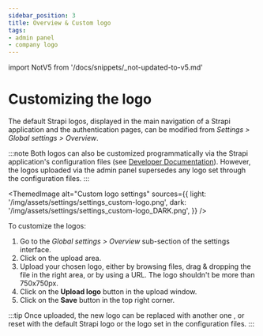 ```yaml
---
sidebar_position: 3
title: Overview & Custom logo
tags:
- admin panel
- company logo
---
```


import NotV5 from '/docs/snippets/_not-updated-to-v5.md'

# Customizing the logo

The default Strapi logos, displayed in the main navigation of a Strapi application and the authentication pages, can be modified from <Icon name="gear-six" /> *Settings > Global settings > Overview*.

:::note
Both logos can also be customized programmatically via the Strapi application's configuration files (see [Developer Documentation](/dev-docs/admin-panel-customization/options#logos)). However, the logos uploaded via the admin panel supersedes any logo set through the configuration files.
:::

<ThemedImage
  alt="Custom logo settings"
  sources={{
    light: '/img/assets/settings/settings_custom-logo.png',
    dark: '/img/assets/settings/settings_custom-logo_DARK.png',
  }}
/>

To customize the logos:

1. Go to the *Global settings > Overview* sub-section of the settings interface.
2. Click on the upload area.
3. Upload your chosen logo, either by browsing files, drag & dropping the file in the right area, or by using a URL. The logo shouldn't be more than 750x750px. 
4. Click on the **Upload logo** button in the upload window.
5. Click on the **Save** button in the top right corner.

:::tip
Once uploaded, the new logo can be replaced with another one <Icon name="plus" classes="ph-bold"/>, or reset <Icon name="arrow-clockwise" classes="ph-bold"/> with the default Strapi logo or the logo set in the configuration files.
:::
